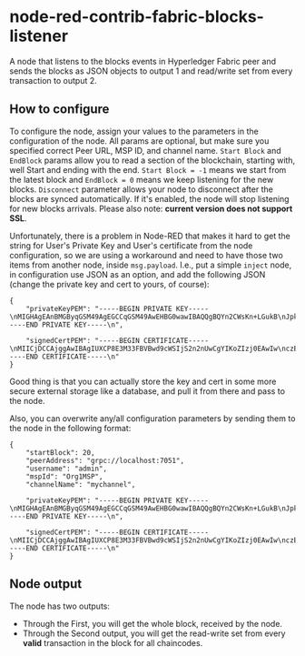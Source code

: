 # node-red-contrib-fabric-blocks-listener
A node that listens to the blocks events in Hyperledger Fabric peer and sends the blocks as JSON objects to output 1 and read/write set from every transaction to output 2.

## How to configure
To configure the node, assign your values to the parameters in the configuration of the node. All params are optional, but make sure you specified correct Peer URL, MSP ID, and channel name. `Start Block` and `EndBlock` params allow you to read a section of the blockchain, starting with, well Start and ending with the end. `Start Block = -1` means we start from the latest block and `EndBlock = 0` means we keep listening for the new blocks. `Disconnect` parameter allows your node to disconnect after the blocks are synced automatically. If it's enabled, the node will stop listening for new blocks arrivals. Please also note: **current version does not support SSL**.

Unfortunately, there is a problem in Node-RED that makes it hard to get the string for User's Private Key and User's certificate from the node configuration, so we are using a workaround and need to have those two items from another node, inside `msg.payload`. I.e., put a simple `inject` node, in configuration use JSON as an option, and add the following JSON (change the private key and cert to yours, of course):
```
{
    "privateKeyPEM": "-----BEGIN PRIVATE KEY-----\nMIGHAgEAnBMGByqGSM49AgEGCCqGSM49AwEHBG0wawIBAQQgBQYn2CWsKn+LGukB\nJpkuxnqPcIqEWZVccu5eUGJeQqqhRANCAAQ9TAfLG/ynt+PRZWZ/8nq46qYP7WpH\n3l3ryS0gg0Ww4qmL4KChiNDhtMeboS6POkrep8IVh6LNhkVuoIF7St4G\n-----END PRIVATE KEY-----\n",
    
    "signedCertPEM": "-----BEGIN CERTIFICATE-----\nMIICjDCCAjggAwIBAgIUXCP8E3M33FBVBwd9cWSIjS2n2nUwCgYIKoZIzj0EAwIw\nczELMAkGA1UEBhMCVVMxEzARBgNVBAgTCkNhbGlmb3JuaWExFjAUBgNVBAcTDVNh\nbiBGcmFuY2lzY28xGTAXBgNVBAoTEG9yZzEuZXhhbXBsZS5jb20xHDAaBgNVBAMT\nE2NhLm9yZzEuZXhhbXBsZS5jb20wHhcNMTgxMDI1MDMzNzAwWhcNMTkwOTIzMTE0\nMjAwWjA9MRwwDQYDVQQLEwZjbGllbnQwCwYDVQQLEwRvcmcxMR0wGwYDVQQDDBRh\nZG1pbkBidWxsaW9uaXN0LmNvbTBZMBMGByqGSM49AgEGCCqGSM49AwEHA0IABD1M\nB8sb/Ke349FlZn/yerjqpg/takfeXevJLSCDRbDiqYvgoKGI0OG0x5uhLo86St6n\nwhWHos2GRW6ggXtK3gajgdowgdcwDgYDVR0PAQH/BAQDAgIEMAwGA1UdEwEB/wQC\nMAAwHQYDVR0OBBYEFBKzc6wWjSRe1CzCCrKRRgdKlTLYMCsGA1UdIwQkMCKAILfL\nJC41rRVKtFuG5UIX+0Xa/GXzcEMxZeTZ8qHwW0XfMGsGCCoDBAUGBwgBBF97ImF0\ndHJzIjp7ImhmLkFmZmlsaWF0aW9uIjoib3JnMSIsImhmLkVucm9sbG1lbnRJRCI6\nImFkbWluQGJ1bGxpb25pc3QuY29tIiwiaGYuVHlwZSI6ImNsaWVudCJ9fTAKBggq\nhkjOPQQDAgNHADBEAiBfb1CrgSnRkaRhJJbQJps+EoxojiWYPu/e80TRvnH1hAIg\nfYEMkGX1MF9XKv1jPwYXt8noETjzZY7//wBarX2IYH8=\n-----END CERTIFICATE-----\n"
}
```
Good thing is that you can actually store the key and cert in some more secure external storage like a database, and pull it from there and pass to the node.

Also, you can overwrite any/all configuration parameters by sending them to the node in the following format: 
```
{
    "startBlock": 20,
    "peerAddress": "grpc://localhost:7051",
    "username": "admin",
    "mspId": "Org1MSP",
    "channelName": "mychannel",
    
    "privateKeyPEM": "-----BEGIN PRIVATE KEY-----\nMIGHAgEAnBMGByqGSM49AgEGCCqGSM49AwEHBG0wawIBAQQgBQYn2CWsKn+LGukB\nJpkuxnqPcIqEWZVccu5eUGJeQqqhRANCAAQ9TAfLG/ynt+PRZWZ/8nq46qYP7WpH\n3l3ryS0gg0Ww4qmL4KChiNDhtMeboS6POkrep8IVh6LNhkVuoIF7St4G\n-----END PRIVATE KEY-----\n",
    
    "signedCertPEM": "-----BEGIN CERTIFICATE-----\nMIICjDCCAjggAwIBAgIUXCP8E3M33FBVBwd9cWSIjS2n2nUwCgYIKoZIzj0EAwIw\nczELMAkGA1UEBhMCVVMxEzARBgNVBAgTCkNhbGlmb3JuaWExFjAUBgNVBAcTDVNh\nbiBGcmFuY2lzY28xGTAXBgNVBAoTEG9yZzEuZXhhbXBsZS5jb20xHDAaBgNVBAMT\nE2NhLm9yZzEuZXhhbXBsZS5jb20wHhcNMTgxMDI1MDMzNzAwWhcNMTkwOTIzMTE0\nMjAwWjA9MRwwDQYDVQQLEwZjbGllbnQwCwYDVQQLEwRvcmcxMR0wGwYDVQQDDBRh\nZG1pbkBidWxsaW9uaXN0LmNvbTBZMBMGByqGSM49AgEGCCqGSM49AwEHA0IABD1M\nB8sb/Ke349FlZn/yerjqpg/takfeXevJLSCDRbDiqYvgoKGI0OG0x5uhLo86St6n\nwhWHos2GRW6ggXtK3gajgdowgdcwDgYDVR0PAQH/BAQDAgIEMAwGA1UdEwEB/wQC\nMAAwHQYDVR0OBBYEFBKzc6wWjSRe1CzCCrKRRgdKlTLYMCsGA1UdIwQkMCKAILfL\nJC41rRVKtFuG5UIX+0Xa/GXzcEMxZeTZ8qHwW0XfMGsGCCoDBAUGBwgBBF97ImF0\ndHJzIjp7ImhmLkFmZmlsaWF0aW9uIjoib3JnMSIsImhmLkVucm9sbG1lbnRJRCI6\nImFkbWluQGJ1bGxpb25pc3QuY29tIiwiaGYuVHlwZSI6ImNsaWVudCJ9fTAKBggq\nhkjOPQQDAgNHADBEAiBfb1CrgSnRkaRhJJbQJps+EoxojiWYPu/e80TRvnH1hAIg\nfYEMkGX1MF9XKv1jPwYXt8noETjzZY7//wBarX2IYH8=\n-----END CERTIFICATE-----\n"
}
```

## Node output
The node has two outputs:
 - Through the First, you will get the whole block, received by the node.
 - Through the Second output, you will get the read-write set from every **valid** transaction in the block for all chaincodes.